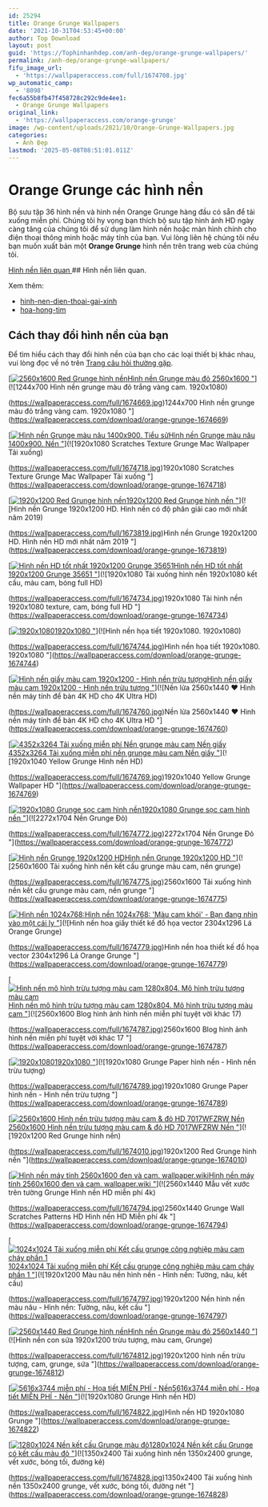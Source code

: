 ```yaml
---
id: 25294
title: Orange Grunge Wallpapers
date: '2021-10-31T04:53:45+00:00'
author: Top Download
layout: post
guid: 'https://Tophinhanhdep.com/anh-dep/orange-grunge-wallpapers/'
permalink: /anh-dep/orange-grunge-wallpapers/
fifu_image_url:
  - 'https://wallpaperaccess.com/full/1674708.jpg'
wp_automatic_camp:
  - '8098'
fec6a55b8fb47f458728c292c9de4ee1:
  - Orange Grunge Wallpapers
original_link:
  - 'https://wallpaperaccess.com/orange-grunge'
image: /wp-content/uploads/2021/10/Orange-Grunge-Wallpapers.jpg
categories:
  - Ảnh Đẹp
lastmod: '2025-05-08T08:51:01.011Z'
---
```

# Orange Grunge các hình nền

Bộ sưu tập 36 hình nền và hình nền Orange Grunge hàng đầu có sẵn để tải xuống miễn phí. Chúng tôi hy vọng bạn thích bộ sưu tập hình ảnh HD ngày càng tăng của chúng tôi để sử dụng làm hình nền hoặc màn hình chính cho điện thoại thông minh hoặc máy tính của bạn. Vui lòng liên hệ chúng tôi nếu bạn muốn xuất bản một **Orange Grunge** hình nền trên trang web của chúng tôi.

[Hình nền liên quan ](#related) ## Hình nền liên quan.

   
 Xem thêm:

   
- [hinh-nen-dien-thoai-gai-xinh](https://tophinhanhdep.com/hinh-nen-dep/hinh-nen-dien-thoai-gai-xinh/)
- [hoa-hong-tim](https://tophinhanhdep.com/hoa-hong/hoa-hong-tim/)

## Cách thay đổi hình nền của bạn

Để tìm hiểu cách thay đổi hình nền của bạn cho các loại thiết bị khác nhau, vui lòng đọc về nó trên [Trang câu hỏi thường gặp](https://tophinhanhdep.com/faq/).

  
[[![2560x1600 Red Grunge hình nền](https://wallpaperaccess.com/full/1674708.jpg)Hình nền Grunge màu đỏ 2560x1600 "](https://wallpaperaccess.com/download/orange-grunge-1674708)](![1244x700 Hình nền grunge màu đỏ trắng vàng cam.  1920x1080)

(https://wallpaperaccess.com/full/1674669.jpg)1244x700 Hình nền grunge màu đỏ trắng vàng cam. 1920x1080 "](https://wallpaperaccess.com/download/orange-grunge-1674669)

[[![Hình nền Grunge màu nâu 1400x900.  Tiểu sử](https://wallpaperaccess.com/full/1674076.jpg)Hình nền Grunge màu nâu 1400x900. Nền "](https://wallpaperaccess.com/download/orange-grunge-1674076)](![1920x1080 Scratches Texture Grunge Mac Wallpaper Tải xuống)

(https://wallpaperaccess.com/full/1674718.jpg)1920x1080 Scratches Texture Grunge Mac Wallpaper Tải xuống "](https://wallpaperaccess.com/download/orange-grunge-1674718)

[[![1920x1200 Red Grunge hình nền](https://wallpaperaccess.com/full/1613788.jpg)1920x1200 Red Grunge hình nền "](https://wallpaperaccess.com/download/orange-grunge-1613788)](![Hình nền Grunge 1920x1200 HD.  Hình nền có độ phân giải cao mới nhất năm 2019)

(https://wallpaperaccess.com/full/1673819.jpg)Hình nền Grunge 1920x1200 HD. Hình nền HD mới nhất năm 2019 "](https://wallpaperaccess.com/download/orange-grunge-1673819)

[[![Hình nền HD tốt nhất 1920x1200 Grunge 35651](https://wallpaperaccess.com/full/1674729.jpg)Hình nền HD tốt nhất 1920x1200 Grunge 35651 "](https://wallpaperaccess.com/download/orange-grunge-1674729)](![1920x1080 Tải xuống hình nền 1920x1080 kết cấu, màu cam, bóng full HD)

(https://wallpaperaccess.com/full/1674734.jpg)1920x1080 Tải hình nền 1920x1080 texture, cam, bóng full HD "](https://wallpaperaccess.com/download/orange-grunge-1674734)

[[![1920x1080 ](https://wallpaperaccess.com/full/1674740.jpg)1920x1080 "](https://wallpaperaccess.com/download/orange-grunge-1674740)](![Hình nền họa tiết 1920x1080.  1920x1080)

(https://wallpaperaccess.com/full/1674744.jpg)Hình nền họa tiết 1920x1080. 1920x1080 "](https://wallpaperaccess.com/download/orange-grunge-1674744)

[[![Hình nền giấy màu cam 1920x1200 - Hình nền trừu tượng](https://wallpaperaccess.com/full/1674750.jpg)Hình nền giấy màu cam 1920x1200 - Hình nền trừu tượng "](https://wallpaperaccess.com/download/orange-grunge-1674750)](![Nền lửa 2560x1440 ❤ Hình nền máy tính để bàn 4K HD cho 4K Ultra HD)

(https://wallpaperaccess.com/full/1674760.jpg)Nền lửa 2560x1440 ❤ Hình nền máy tính để bàn 4K HD cho 4K Ultra HD "](https://wallpaperaccess.com/download/orange-grunge-1674760)

[[![4352x3264 Tải xuống miễn phí Nền grunge màu cam Nền giấy](https://wallpaperaccess.com/full/1674764.jpg)4352x3264 Tải xuống miễn phí nền grunge màu cam Nền giấy "](https://wallpaperaccess.com/download/orange-grunge-1674764)](![1920x1040 Yellow Grunge Hình nền HD)

(https://wallpaperaccess.com/full/1674769.jpg)1920x1040 Yellow Grunge Wallpaper HD "](https://wallpaperaccess.com/download/orange-grunge-1674769)

[[![1920x1080 Grunge sọc cam hình nền](https://wallpaperaccess.com/full/213498.png)1920x1080 Grunge sọc cam hình nền "](https://wallpaperaccess.com/download/orange-grunge-213498)](![2272x1704 Nền Grunge Đỏ)

(https://wallpaperaccess.com/full/1674772.jpg)2272x1704 Nền Grunge Đỏ "](https://wallpaperaccess.com/download/orange-grunge-1674772)

[[![Hình nền Grunge 1920x1200 HD](https://wallpaperaccess.com/full/1674774.jpg)Hình nền Grunge 1920x1200 HD "](https://wallpaperaccess.com/download/orange-grunge-1674774)](![2560x1600 Tải xuống hình nền kết cấu grunge màu cam, nền grunge)

(https://wallpaperaccess.com/full/1674775.jpg)2560x1600 Tải xuống hình nền kết cấu grunge màu cam, nền grunge "](https://wallpaperaccess.com/download/orange-grunge-1674775)

[[![Hình nền 1024x768: ](https://wallpaperaccess.com/full/1674777.jpg)Hình nền 1024x768: 'Màu cam khói' - Bạn đang nhìn vào một cái ly "](https://wallpaperaccess.com/download/orange-grunge-1674777)](![Hình nền hoa giấy thiết kế đồ họa vector 2304x1296 Lá Orange Grunge)

(https://wallpaperaccess.com/full/1674779.jpg)Hình nền hoa thiết kế đồ họa vector 2304x1296 Lá Orange Grunge "](https://wallpaperaccess.com/download/orange-grunge-1674779)

[[![Hình nền mô hình trừu tượng màu cam 1280x804.  Mô hình trừu tượng màu cam](https://wallpaperaccess.com/full/1674783.jpg)Hình nền mô hình trừu tượng màu cam 1280x804. Mô hình trừu tượng màu cam "](https://wallpaperaccess.com/download/orange-grunge-1674783)](![2560x1600 Blog hình ảnh hình nền miễn phí tuyệt vời khác 17)

(https://wallpaperaccess.com/full/1674787.jpg)2560x1600 Blog hình ảnh hình nền miễn phí tuyệt vời khác 17 "](https://wallpaperaccess.com/download/orange-grunge-1674787)

[[![1920x1080 ](https://wallpaperaccess.com/full/1674788.jpg)1920x1080 "](https://wallpaperaccess.com/download/orange-grunge-1674788)](![1920x1080 Grunge Paper hình nền - Hình nền trừu tượng)

(https://wallpaperaccess.com/full/1674789.jpg)1920x1080 Grunge Paper hình nền - Hình nền trừu tượng "](https://wallpaperaccess.com/download/orange-grunge-1674789)

[[![2560x1600 Hình nền trừu tượng màu cam & đỏ HD 7017WFZRW Nền](https://wallpaperaccess.com/full/973305.jpg)2560x1600 Hình nền trừu tượng màu cam &amp; đỏ HD 7017WFZRW Nền "](https://wallpaperaccess.com/download/orange-grunge-973305)](![1920x1200 Red Grunge hình nền)

(https://wallpaperaccess.com/full/1674010.jpg)1920x1200 Red Grunge hình nền "](https://wallpaperaccess.com/download/orange-grunge-1674010)

[[![Hình nền máy tính 2560x1600 đen và cam.  wallpaper.wiki](https://wallpaperaccess.com/full/692723.jpg)Hình nền máy tính 2560x1600 đen và cam. wallpaper.wiki "](https://wallpaperaccess.com/download/orange-grunge-692723)](![2560x1440 Mẫu vết xước trên tường Grunge Hình nền HD miễn phí 4k)

(https://wallpaperaccess.com/full/1674794.jpg)2560x1440 Grunge Wall Scratches Patterns HD Hình nền HD Miễn phí 4k "](https://wallpaperaccess.com/download/orange-grunge-1674794)

[[![1024x1024 Tải xuống miễn phí Kết cấu grunge công nghiệp màu cam cháy phần 1](https://wallpaperaccess.com/full/1674796.jpg)1024x1024 Tải xuống miễn phí Kết cấu grunge công nghiệp màu cam cháy phần 1 "](https://wallpaperaccess.com/download/orange-grunge-1674796)](![1920x1200 Màu nâu nền hình nền - Hình nền: Tường, nâu, kết cấu)

(https://wallpaperaccess.com/full/1674797.jpg)1920x1200 Nền hình nền màu nâu - Hình nền: Tường, nâu, kết cấu "](https://wallpaperaccess.com/download/orange-grunge-1674797)

[[![2560x1440 Red Grunge hình nền](https://wallpaperaccess.com/full/1674800.jpg)Hình nền Grunge màu đỏ 2560x1440 "](https://wallpaperaccess.com/download/orange-grunge-1674800)](![Hình nền con sứa 1920x1200 trừu tượng, màu cam, Grunge)

(https://wallpaperaccess.com/full/1674812.jpg)1920x1200 hình nền trừu tượng, cam, grunge, sứa "](https://wallpaperaccess.com/download/orange-grunge-1674812)

[[![5616x3744 miễn phí - Họa tiết MIỄN PHÍ - Nền](https://wallpaperaccess.com/full/1674814.jpg)5616x3744 miễn phí - Họa tiết MIỄN PHÍ - Nền "](https://wallpaperaccess.com/download/orange-grunge-1674814)](![1920x1080 Grunge Hình nền HD)

(https://wallpaperaccess.com/full/1674822.jpg)Hình nền HD 1920x1080 Grunge "](https://wallpaperaccess.com/download/orange-grunge-1674822)

[[![1280x1024 Nền kết cấu Grunge màu đỏ](https://wallpaperaccess.com/full/1674826.jpg)1280x1024 Nền kết cấu Grunge có kết cấu màu đỏ "](https://wallpaperaccess.com/download/orange-grunge-1674826)](![1350x2400 Tải xuống hình nền 1350x2400 grunge, vết xước, bóng tối, đường kẻ)

(https://wallpaperaccess.com/full/1674828.jpg)1350x2400 Tải xuống hình nền 1350x2400 grunge, vết xước, bóng tối, đường nét "](https://wallpaperaccess.com/download/orange-grunge-1674828)
